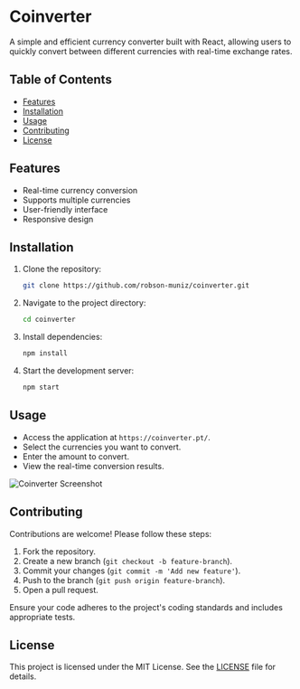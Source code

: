 # Coinverter

A simple and efficient currency converter built with React, allowing users to quickly convert between different currencies with real-time exchange rates.

## Table of Contents

- [Features](#features)
- [Installation](#installation)
- [Usage](#usage)
- [Contributing](#contributing)
- [License](#license)

## Features

- Real-time currency conversion
- Supports multiple currencies
- User-friendly interface
- Responsive design

## Installation

1. Clone the repository:
   ```bash
   git clone https://github.com/robson-muniz/coinverter.git
   ```
2. Navigate to the project directory:
   ```bash
   cd coinverter
   ```
3. Install dependencies:
   ```bash
   npm install
   ```
4. Start the development server:
   ```bash
   npm start
   ```

## Usage

- Access the application at `https://coinverter.pt/`.
- Select the currencies you want to convert.
- Enter the amount to convert.
- View the real-time conversion results.

![Coinverter Screenshot](https://github.com/user-attachments/assets/3fc3105f-edcc-45e3-96f2-828a018de164)


## Contributing

Contributions are welcome! Please follow these steps:

1. Fork the repository.
2. Create a new branch (`git checkout -b feature-branch`).
3. Commit your changes (`git commit -m 'Add new feature'`).
4. Push to the branch (`git push origin feature-branch`).
5. Open a pull request.

Ensure your code adheres to the project's coding standards and includes appropriate tests.

## License

This project is licensed under the MIT License. See the [LICENSE](LICENSE) file for details.

